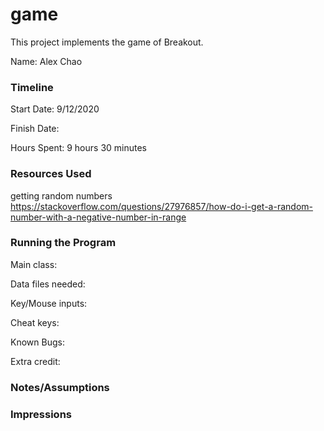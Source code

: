 game
====

This project implements the game of Breakout.

Name: Alex Chao

### Timeline

Start Date: 9/12/2020

Finish Date: 

Hours Spent: 9 hours 30 minutes


### Resources Used
getting random numbers
https://stackoverflow.com/questions/27976857/how-do-i-get-a-random-number-with-a-negative-number-in-range


### Running the Program

Main class:

Data files needed: 

Key/Mouse inputs:

Cheat keys:

Known Bugs:

Extra credit:


### Notes/Assumptions


### Impressions

